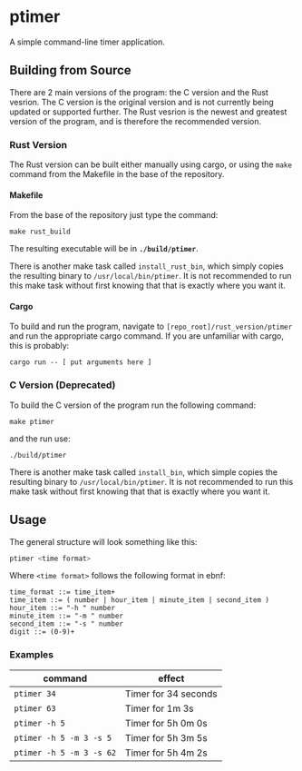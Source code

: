 # ptimer
A simple command-line timer application.

## Building from Source

There are 2 main versions of the program: the C version and the Rust vesrion.
The C version is the original version and is not currently being updated or
supported further. The Rust vesrion is the newest and greatest version of the
program, and is therefore the recommended version.

### Rust Version

The Rust version can be built either manually using cargo, or using the `make`
command from the Makefile in the base of the repository.

#### Makefile

From the base of the repository just type the command:
```
make rust_build
```

The resulting executable will be in __`./build/ptimer`__.

There is another make task called `install_rust_bin`, which simply copies the
resulting binary to `/usr/local/bin/ptimer`. It is not recommended to run this
make task without first knowing that that is exactly where you want it.

#### Cargo

To build and run the program, navigate to `[repo_root]/rust_version/ptimer` and
run the appropriate cargo command. If you are unfamiliar with cargo, this
is probably:
```
cargo run -- [ put arguments here ]
```

### C Version (Deprecated)

To build the C version of the program run the following command:
```
make ptimer
```

and the run use:
```
./build/ptimer
```

There is another make task called `install_bin`, which simple copies the
resulting binary to `/usr/local/bin/ptimer`. It is not recommended to run this
make task without first knowing that that is exactly where you want it.

## Usage

The general structure will look something like this:
```bash
ptimer <time format>
```

Where `<time format>` follows the following format in ebnf:
```text
time_format ::= time_item+
time_item ::= ( number | hour_item | minute_item | second_item )
hour_item ::= "-h " number
minute_item ::= "-m " number
second_item ::= "-s " number
digit ::= (0-9)+
```

### Examples

| command | effect |
|---------|--------|
| `ptimer 34` | Timer for 34 seconds |
| `ptimer 63` | Timer for 1m 3s |
| `ptimer -h 5` | Timer for 5h 0m 0s |
| `ptimer -h 5 -m 3 -s 5` | Timer for 5h 3m 5s |
| `ptimer -h 5 -m 3 -s 62` | Timer for 5h 4m 2s |

